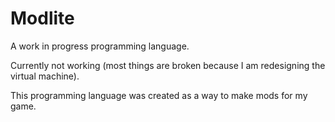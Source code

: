 # Modlite

A work in progress programming language.

Currently not working (most things are broken because I am redesigning the virtual machine).

This programming language was created as a way to make mods for my game.